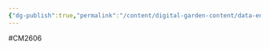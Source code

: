 ```yaml
---
{"dg-publish":true,"permalink":"/content/digital-garden-content/data-engineering-content/aws/aws-redshift-serverless/","updated":"2025-04-08T18:26:33.000+05:30"}
---
```


#CM2606